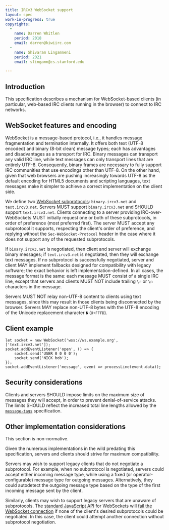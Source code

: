 ```yaml
---
title: IRCv3 WebSocket support
layout: spec
work-in-progress: true
copyrights:
  -
    name: Darren Whitlen
    period: 2018
    email: darren@kiwiirc.com
  -
    name: Shivaram Lingamneni
    period: 2021
    email: slingamn@cs.stanford.edu

---
```


## Introduction

This specification describes a mechanism for WebSocket-based clients (in particular, web-based IRC clients running in the browser) to connect to IRC networks.

## WebSocket features and encoding

WebSocket is a message-based protocol, i.e., it handles message fragmentation and termination internally. It offers both text (UTF-8 encoded) and binary (8-bit clean) message types; each has advantages and disadvantages as a transport for IRC. Binary messages can transport any valid IRC line, while text messages can only transport lines that are entirely UTF-8. Consequently, binary frames are necessary to fully support IRC communities that use encodings other than UTF-8. On the other hand, given that web browsers are pushing increasingly towards UTF-8 as the default encoding for HTML5 documents and scripting languages, text messages make it simpler to achieve a correct implementation on the client side.

We define two [WebSocket subprotocols](https://tools.ietf.org/html/rfc6455#section-1.9): `binary.ircv3.net` and `text.ircv3.net`. Servers MUST support `binary.ircv3.net` and SHOULD support `text.ircv3.net`. Clients connecting to a server providing IRC-over-WebSockets MUST initially request one or both of these subprotocols, in order of preference (most preferred first). The server MUST accept any subprotocol it supports, respecting the client's order of preference, and replying without the `Sec-WebSocket-Protocol` header in the case where it does not support any of the requested subprotocols.

If `binary.ircv3.net` is negotiated, then client and server will exchange binary messages; if `text.ircv3.net` is negotiated, then they will exchange text messages.  If no subprotocol is successfully negotiated, server and client MAY implement fallbacks designed for compatibility with legacy software; the exact behavior is left implementation-defined. In all cases, the message format is the same: each message MUST consist of a single IRC line, except that servers and clients MUST NOT include trailing `\r` or `\n` characters in the message.

Servers MUST NOT relay non-UTF-8 content to clients using text messages, since this may result in those clients being disconnected by the browser. Servers MAY replace non-UTF-8 bytes with the UTF-8 encoding of the Unicode replacement character `�` (`U+FFFD`).

## Client example
~~~
let socket = new WebSocket('wss://ws.example.org', ['text.ircv3.net']);
socket.addEventListener('open', () => {
	socket.send('USER 0 0 0 0');
	socket.send('NICK bob');
});
socket.addEventListener('message', event => processLine(event.data));
~~~

## Security considerations

Clients and servers SHOULD impose limits on the maximum size of messages they will accept, in order to prevent denial-of-service attacks. The limits SHOULD reflect the increased total line lengths allowed by the [`message-tags`](./message-tags) specification.

## Other implementation considerations

This section is non-normative.

Given the numerous implementations in the wild predating this specification, servers and clients should strive for maximum compatibility.

Servers may wish to support legacy clients that do not negotiate a subprotocol. For example, when no subprotocol is negotiated, servers could accept either incoming message type, while using a fixed (or operator-configurable) message type for outgoing messages. Alternatively, they could autodetect the outgoing message type based on the type of the first incoming message sent by the client.

Similarly, clients may wish to support legacy servers that are unaware of subprotocols. The [standard JavaScript API](https://fetch.spec.whatwg.org/#websocket-opening-handshake) for WebSockets will [fail the WebSocket connection](https://tools.ietf.org/html/rfc6455#section-7.1.7) if none of the client's desired subprotocols could be negotiated. In this case, the client could attempt another connection without subprotocol negotiation.
